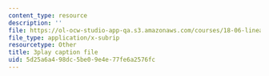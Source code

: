 ```yaml
---
content_type: resource
description: ''
file: https://ol-ocw-studio-app-qa.s3.amazonaws.com/courses/18-06-linear-algebra-spring-2010/5d25a6a498dc5be09e4e77fe6a2576fc_Ts3o2I8_Mxc.vtt
file_type: application/x-subrip
resourcetype: Other
title: 3play caption file
uid: 5d25a6a4-98dc-5be0-9e4e-77fe6a2576fc
---
```

